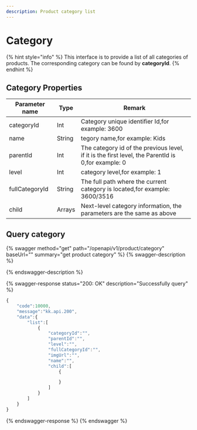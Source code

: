 ```yaml
---
description: Product category list
---
```


# Category

{% hint style="info" %}
This interface is to provide a list of all categories of products. The corresponding category can be found by **categoryId**.
{% endhint %}

## Category Properties

| Parameter name | Type   | Remark                                                                                            |
| -------------- | ------ | ------------------------------------------------------------------------------------------------- |
| categoryId     | Int    | Category unique identifier Id,for example: 3600                                                   |
| name           | String | tegory name,for example: Kids                                                                     |
| parentId       | Int    | The category id of the previous level, if it is the first level, the ParentId is 0,for example: 0 |
| level          | Int    | category level,for example: 1                                                                     |
| fullCategoryId | String | The full path where the current category is located,for example: 3600/3516                        |
| child          | Arrays | Next-level category information, the parameters are the same as above                             |

## Query category

{% swagger method="get" path="/openapi/v1/product/category" baseUrl="" summary="get product category" %}
{% swagger-description %}

{% endswagger-description %}

{% swagger-response status="200: OK" description="Successfully query" %}
```javascript
{
    "code":10000,
    "message":"kk.api.200",
    "data":{
        "list":[
            {
                "categoryId":"",
                "parentId":"",
                "level":"",
                "fullCategoryId":"",
                "imgUrl":"",
                "name":"",
                "child":[
                    {

                    }
                ]
            }
        ]
    }
}
```
{% endswagger-response %}
{% endswagger %}
